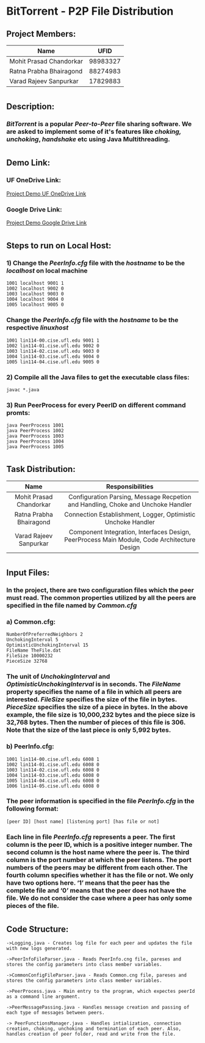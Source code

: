 # **BitTorrent - P2P File Distribution**

## **Project Members:**

| Name                    |   UFID   |
| ----------------------- | :------: |
| Mohit Prasad Chandorkar | 98983327 |
| Ratna Prabha Bhairagond | 88274983 |
| Varad Rajeev Sanpurkar  | 17829883 |

#

## **Description:**

### _BitTorrent_ is a popular _Peer-to-Peer_ file sharing software. We are asked to implement some of it's features like _choking, unchoking_, _handshake_ etc using Java Multithreading.

#

## **Demo Link:**

### UF OneDrive Link:

[Project Demo UF OneDrive Link](https://uflorida-my.sharepoint.com/:v:/g/personal/vsanpurkar_ufl_edu/EZXhO4lyMa5EgOnMTIGp1qABKyp3tbig84zsmA7iRfj6lw?e=89S5JD)

### Google Drive Link:

[Project Demo Google Drive Link](https://drive.google.com/file/d/1clXIL_Hq7TpxufPlgFsXJv819JfbXFQ7/view?usp=sharing)

#

## **Steps to run on Local Host:**

### 1) Change the _PeerInfo.cfg_ file with the _hostname_ to be the _localhost_ on local machine

    1001 localhost 9001 1
    1002 localhost 9002 0
    1003 localhost 9003 0
    1004 localhost 9004 0
    1005 localhost 9005 0

### Change the _PeerInfo.cfg_ file with the _hostname_ to be the respective _linuxhost_

    1001 lin114-00.cise.ufl.edu 9001 1
    1002 lin114-01.cise.ufl.edu 9002 0
    1003 lin114-02.cise.ufl.edu 9003 0
    1004 lin114-03.cise.ufl.edu 9004 0
    1005 lin114-04.cise.ufl.edu 9005 0

### 2) Compile all the Java files to get the executable class files:

    javac *.java

### 3) Run PeerProcess for every PeerID on different command promts:

    java PeerProcess 1001
    java PeerProcess 1002
    java PeerProcess 1003
    java PeerProcess 1004
    java PeerProcess 1005

#

## **Task Distribution:**

|          Name           |                                      Responsibilities                                       |
| :---------------------: | :-----------------------------------------------------------------------------------------: |
| Mohit Prasad Chandorkar |      Configuration Parsing, Message Recpetion and Handling, Choke and Unchoke Handler       |
| Ratna Prabha Bhairagond |                Connection Establishment, Logger, Optimistic Unchoke Handler                 |
| Varad Rajeev Sanpurkar  | Component Integration, Interfaces Design, PeerProcess Main Module, Code Architecture Design |

#

## **Input Files:**

### In the project, there are two configuration files which the peer must read. The common properties utilized by all the peers are specified in the file named by _Common.cfg_

### **a) Common.cfg:**

    NumberOfPreferredNeighbors 2
    UnchokingInterval 5
    OptimisticUnchokingInterval 15
    FileName TheFile.dat
    FileSize 10000232
    PieceSize 32768

### The unit of _UnchokingInterval_ and _OptimisticUnchokingInterval_ is in seconds. The _FileName_ property specifies the name of a file in which all peers are interested. _FileSize_ specifies the size of the file in bytes. _PieceSize_ specifies the size of a piece in bytes. In the above example, the file size is 10,000,232 bytes and the piece size is 32,768 bytes. Then the number of pieces of this file is 306. Note that the size of the last piece is only 5,992 bytes.

### **b) PeerInfo.cfg:**

    1001 lin114-00.cise.ufl.edu 6008 1
    1002 lin114-01.cise.ufl.edu 6008 0
    1003 lin114-02.cise.ufl.edu 6008 0
    1004 lin114-03.cise.ufl.edu 6008 0
    1005 lin114-04.cise.ufl.edu 6008 0
    1006 lin114-05.cise.ufl.edu 6008 0

### The peer information is specified in the file _PeerInfo.cfg_ in the following format:

    [peer ID] [host name] [listening port] [has file or not]

### Each line in file _PeerInfo.cfg_ represents a peer. The first column is the peer ID, which is a positive integer number. The second column is the host name where the peer is. The third column is the port number at which the peer listens. The port numbers of the peers may be different from each other. The fourth column specifies whether it has the file or not. We only have two options here. ‘1’ means that the peer has the complete file and ‘0’ means that the peer does not have the file. We do not consider the case where a peer has only some pieces of the file.

#

## **Code Structure:**

    ->Logging.java - Creates log file for each peer and updates the file with new logs generated.

    ->PeerInfoFileParser.java - Reads PeerInfo.cng file, pareses and stores the config parameters into class member variables.

    ->CommonConfigFileParser.java - Reads Common.cng file, pareses and stores the config parameters into class member variables.

    ->PeerProcess.java - Main entry to the program, which expectes peerId as a command line argument.

    ->PeerMessagePassing.java - Handles message creation and passing of each type of messages between peers.

    -> PeerFunctionsManager.java - Handles intialization, connection creation, choking, unchoking and termination of each peer. Also, handles creation of peer folder, read and write from the file.

#
